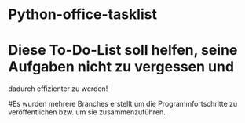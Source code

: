 # Python-office-tasklist

# Diese To-Do-List soll helfen, seine Aufgaben nicht zu vergessen und 
dadurch effizienter zu werden!

#Es wurden mehrere Branches erstellt um die Programmfortschritte 
zu veröffentlichen bzw. um sie zusammenzuführen.
